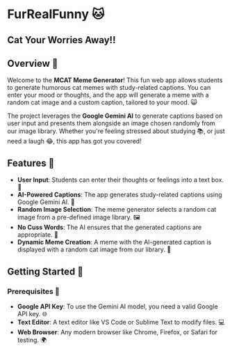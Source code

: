 # FurRealFunny 🐱

## Cat Your Worries Away!!

## Overview 🌟
Welcome to the **MCAT Meme Generator**! This fun web app allows students to generate humorous cat memes with study-related captions. You can enter your mood or thoughts, and the app will generate a meme with a random cat image and a custom caption, tailored to your mood. 😺

The project leverages the **Google Gemini AI** to generate captions based on user input and presents them alongside an image chosen randomly from our image library. Whether you're feeling stressed about studying 📚, or just need a laugh 😂, this app has got you covered!

## Features 🎉
- **User Input**: Students can enter their thoughts or feelings into a text box. 📝  
- **AI-Powered Captions**: The app generates study-related captions using Google Gemini AI. 🤖  
- **Random Image Selection**: The meme generator selects a random cat image from a pre-defined image library. 🖼️  
- **No Cuss Words**: The AI ensures that the generated captions are appropriate. 🚫  
- **Dynamic Meme Creation**: A meme with the AI-generated caption is displayed with a random cat image from our library. 🐾  

## Getting Started 🚀

### Prerequisites 🔑
- **Google API Key**: To use the Gemini AI model, you need a valid Google API key. 🌐  
- **Text Editor**: A text editor like VS Code or Sublime Text to modify files. 💻  
- **Web Browser**: Any modern browser like Chrome, Firefox, or Safari for testing. 🌍  
